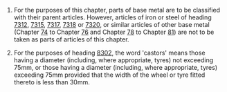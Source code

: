 1. For the purposes of this chapter, parts of base metal are to be classified with their parent articles. However, articles of iron or steel of heading [7312](/headings/7312), [7315](/headings/7315), [7317](/headings/7317), [7318](/headings/7318) or [7320](/headings/7320), or similar articles of other base metal (Chapter [74](/chapters/74) to Chapter [76](/chapters/76) and Chapter [78](/chapters/78) to Chapter [81](/chapters/81)) are not to be taken as parts of articles of this chapter.

2. For the purposes of heading [8302](/headings/8302), the word 'castors' means those having a diameter (including, where appropriate, tyres) not exceeding 75mm, or those having a diameter (including, where appropriate, tyres) exceeding 75mm provided that the width of the wheel or tyre fitted thereto is less than 30mm.
